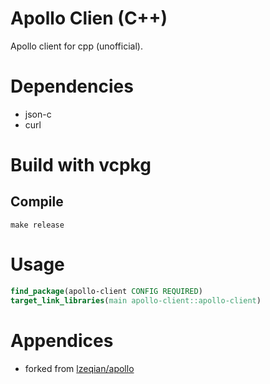 # Apollo Clien (C++)

Apollo client for cpp (unofficial).

# Dependencies

- json-c
- curl

# Build with vcpkg

## Compile

```shell
make release
```

# Usage

```cmake
find_package(apollo-client CONFIG REQUIRED)
target_link_libraries(main apollo-client::apollo-client)
```

# Appendices

- forked from [lzeqian/apollo](https://github.com/lzeqian/apollo)
